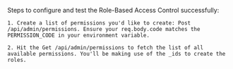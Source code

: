 Steps to configure and test the Role-Based Access Control successfully:

    1. Create a list of permissions you'd like to create: Post /api/admin/permissions. Ensure your req.body.code matches the PERMISSION_CODE in your environment variable.
    
    2. Hit the Get /api/admin/permissions to fetch the list of all available permissions. You'll be making use of the _ids to create the roles.
